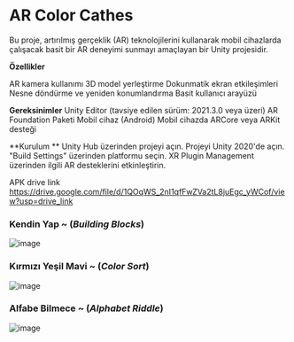 # AR Color Cathes

Bu proje, artırılmış gerçeklik (AR) teknolojilerini kullanarak mobil cihazlarda çalışacak basit bir AR deneyimi sunmayı amaçlayan bir Unity projesidir.

**Özellikler**

AR kamera kullanımı
3D model yerleştirme
Dokunmatik ekran etkileşimleri
Nesne döndürme ve yeniden konumlandırma
Basit kullanıcı arayüzü

**Gereksinimler**
Unity Editor (tavsiye edilen sürüm: 2021.3.0 veya üzeri)
AR Foundation Paketi
Mobil cihaz (Android)
Mobil cihazda ARCore veya ARKit desteği

**Kurulum **
Unity Hub üzerinden projeyi açın.
Projeyi Unity 2020'de açın. 
"Build Settings" üzerinden platformu seçin.
XR Plugin Management üzerinden ilgili AR desteklerini etkinleştirin.

APK drive link   https://drive.google.com/file/d/1QOqWS_2nI1qfFwZVa2tL8juEgc_yWCof/view?usp=drive_link


### Kendin Yap ~ (_Building Blocks_)

![image](https://github.com/user-attachments/assets/648a0ba5-771b-4fe5-aba9-04daa66aa930)




### Kırmızı Yeşil Mavi  ~ (_Color Sort_)


![image](https://github.com/user-attachments/assets/2a2bf6bc-854e-4c32-ac26-1e51ec26e259)



### Alfabe Bilmece ~ (_Alphabet Riddle_)


![image](https://github.com/user-attachments/assets/bb2a60ab-76a7-464d-8c49-fde26735665c)



